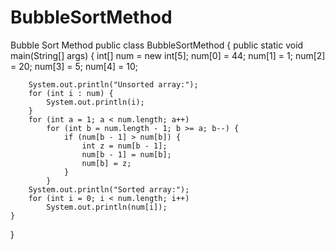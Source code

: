# BubbleSortMethod
Bubble Sort Method
public class BubbleSortMethod {
    public static void main(String[] args) {
        int[] num = new int[5];
        num[0] = 44;
        num[1] = 1;
        num[2] = 20;
        num[3] = 5;
        num[4] = 10;

        System.out.println("Unsorted array:");
        for (int i : num) {
            System.out.println(i);
        }
        for (int a = 1; a < num.length; a++)
            for (int b = num.length - 1; b >= a; b--) {
                if (num[b - 1] > num[b]) {
                    int z = num[b - 1];
                    num[b - 1] = num[b];
                    num[b] = z;
                }
            }
        System.out.println("Sorted array:");
        for (int i = 0; i < num.length; i++)
            System.out.println(num[i]);
    }
}
